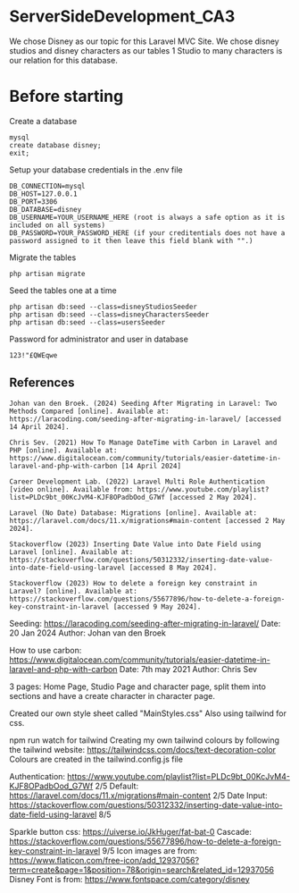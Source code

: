 # ServerSideDevelopment_CA3
We chose Disney as our topic for this Laravel MVC Site. We chose disney studios and disney characters as our tables 1 Studio to many characters is our relation for this database.

# Before starting 
Create a database <br>
```
mysql
create database disney;
exit;
```
Setup your database credentials in the .env file <br>
```
DB_CONNECTION=mysql
DB_HOST=127.0.0.1
DB_PORT=3306
DB_DATABASE=disney
DB_USERNAME=YOUR_USERNAME_HERE (root is always a safe option as it is included on all systems)
DB_PASSWORD=YOUR_PASSWORD_HERE (if your creditentials does not have a password assigned to it then leave this field blank with "".)
```
Migrate the tables
```
php artisan migrate
```
Seed the tables one at a time
```
php artisan db:seed --class=disneyStudiosSeeder
php artisan db:seed --class=disneyCharactersSeeder
php artisan db:seed --class=usersSeeder
```
Password for administrator and user in database
```
123!"£QWEqwe
```

## References <br>
```
Johan van den Broek. (2024) Seeding After Migrating in Laravel: Two Methods Compared [online]. Available at: https://laracoding.com/seeding-after-migrating-in-laravel/ [accessed 14 April 2024].

Chris Sev. (2021) How To Manage DateTime with Carbon in Laravel and PHP [online]. Available at:  https://www.digitalocean.com/community/tutorials/easier-datetime-in-laravel-and-php-with-carbon [14 April 2024]

Career Development Lab. (2022) Laravel Multi Role Authentication [video online]. Available from: https://www.youtube.com/playlist?list=PLDc9bt_00KcJvM4-KJF8OPadbOod_G7Wf [accessed 2 May 2024].

Laravel (No Date) Database: Migrations [online]. Available at: https://laravel.com/docs/11.x/migrations#main-content [accessed 2 May 2024].

Stackoverflow (2023) Inserting Date Value into Date Field using Laravel [online]. Available at: https://stackoverflow.com/questions/50312332/inserting-date-value-into-date-field-using-laravel [accessed 8 May 2024].

Stackoverflow (2023) How to delete a foreign key constraint in Laravel? [online]. Available at: https://stackoverflow.com/questions/55677896/how-to-delete-a-foreign-key-constraint-in-laravel [accessed 9 May 2024].
```

Seeding: https://laracoding.com/seeding-after-migrating-in-laravel/ Date: 20 Jan 2024 Author: Johan van den Broek 

How to use carbon: https://www.digitalocean.com/community/tutorials/easier-datetime-in-laravel-and-php-with-carbon Date: 7th may 2021 Author: Chris Sev

3 pages: Home Page, Studio Page and character page, split them into sections and have a create character in character page.


Created our own style sheet called "MainStyles.css"
Also using tailwind for css. 

npm run watch for tailwind
Creating my own tailwind colours by following the tailwind website: https://tailwindcss.com/docs/text-decoration-color 
Colours are created in the tailwind.config.js file

Authentication: https://www.youtube.com/playlist?list=PLDc9bt_00KcJvM4-KJF8OPadbOod_G7Wf 2/5
Default: https://laravel.com/docs/11.x/migrations#main-content 2/5
Date Input: https://stackoverflow.com/questions/50312332/inserting-date-value-into-date-field-using-laravel 8/5

Sparkle button css: https://uiverse.io/JkHuger/fat-bat-0 
Cascade: https://stackoverflow.com/questions/55677896/how-to-delete-a-foreign-key-constraint-in-laravel 9/5
Icon images are from: https://www.flaticon.com/free-icon/add_12937056?term=create&page=1&position=78&origin=search&related_id=12937056
Disney Font is from: https://www.fontspace.com/category/disney 
